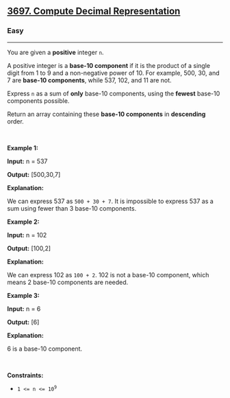 <h2><a href="https://leetcode.com/problems/compute-decimal-representation/">3697. Compute Decimal Representation</a></h2><h3>Easy</h3><hr><p>You are given a <strong>positive</strong> integer <code>n</code>.</p>

<p>A positive integer is a <strong>base-10 component</strong> if it is the product of a single digit from 1 to 9 and a non-negative power of 10. For example, 500, 30, and 7 are <strong>base-10 components</strong>, while 537, 102, and 11 are not.</p>

<p>Express <code>n</code> as a sum of <strong>only</strong> base-10 components, using the <strong>fewest</strong> base-10 components possible.</p>

<p>Return an array containing these <strong>base-10 components</strong> in <strong>descending</strong> order.</p>

<p>&nbsp;</p>
<p><strong class="example">Example 1:</strong></p>

<div class="example-block">
<p><strong>Input:</strong> <span class="example-io">n = 537</span></p>

<p><strong>Output:</strong> <span class="example-io">[500,30,7]</span></p>

<p><strong>Explanation:</strong></p>

<p>We can express 537 as <code>500 + 30 + 7</code>. It is impossible to express 537 as a sum using fewer than 3 base-10 components.</p>
</div>

<p><strong class="example">Example 2:</strong></p>

<div class="example-block">
<p><strong>Input:</strong> <span class="example-io">n = 102</span></p>

<p><strong>Output:</strong> <span class="example-io">[100,2]</span></p>

<p><strong>Explanation:</strong></p>

<p>We can express 102 as <code>100 + 2</code>. 102 is not a base-10 component, which means 2 base-10 components are needed.</p>
</div>

<p><strong class="example">Example 3:</strong></p>

<div class="example-block">
<p><strong>Input:</strong> <span class="example-io">n = 6</span></p>

<p><strong>Output:</strong> <span class="example-io">[6]</span></p>

<p><strong>Explanation:</strong></p>

<p>6 is a base-10 component.</p>
</div>

<p>&nbsp;</p>
<p><strong>Constraints:</strong></p>

<ul>
	<li><code>1 &lt;= n &lt;= 10<sup>9</sup></code></li>
</ul>
